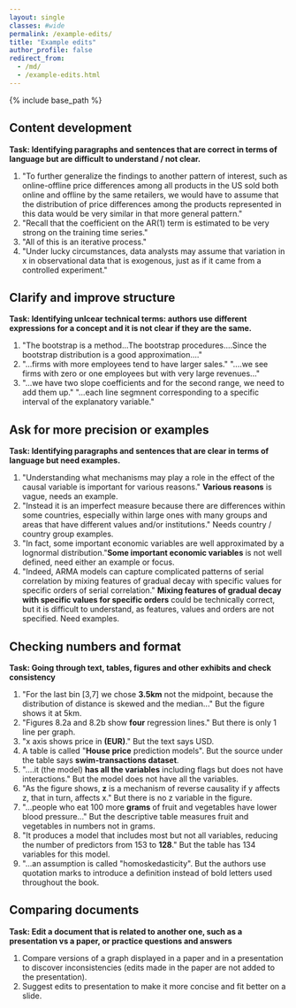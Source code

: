 ```yaml
---
layout: single
classes: #wide
permalink: /example-edits/
title: "Example edits"
author_profile: false
redirect_from:
  - /md/
  - /example-edits.html
---
```


{% include base_path %}


## Content development 

**Task: Identifying paragraphs and sentences that are correct in terms of language but are difficult to understand / not clear.**    
1. "To further generalize the findings to another pattern of interest, such as online-offline price differences among all products in the US sold both online and offline by the same retailers, we would have to assume that the distribution of price differences among the products represented in this data would be very similar in that more general pattern."  
2. "Recall that the coefficient on the AR(1) term is estimated to be very strong on the training time series."  
3. "All of this is an iterative process."  
4. "Under lucky circumstances, data analysts may assume that variation in x in observational data that is exogenous, just as if it came from a controlled experiment."  

  


## Clarify and improve structure  

**Task: Identifying unlcear technical terms: authors use different expressions for a concept and it is not clear if they are the same.**

1. "The bootstrap is a method...The bootstrap procedures....Since the bootstrap distribution is a good approximation...."  
2. "...firms with more employees tend to have larger sales." "....we see firms with zero or one employees but with very large revenues..."  
3. "...we have two slope coefficients and for the second range, we need to add them up." "...each line segmnent corresponding to a specific interval of the explanatory variable."  



## Ask for more precision or examples

**Task: Identifying paragraphs and sentences that are clear in terms of language but need examples.**    

1. "Understanding what mechanisms may play a role in the effect of the causal variable is important for various reasons." **Various reasons** is vague, needs an example.   
2. "Instead it is an imperfect measure because there are differences within some countries, especially within large ones with many groups and areas that have different values and/or institutions." Needs country / country group examples.       
3. "In fact, some important economic variables are well approximated by a lognormal distribution."**Some important economic variables** is not well defined, need either an example or focus.    
4. "Indeed, ARMA models can capture complicated patterns of serial correlation by mixing features of gradual decay with specific values for specific orders of serial correlation." **Mixing features of gradual decay with specific values for specific orders** could be technically correct, but it is difficult to understand, as features, values and orders are not specified. Need examples. 


## Checking numbers and format

**Task: Going through text, tables, figures and other exhibits and check consistency**

1. "For the last bin [3,7] we chose **3.5km** not the midpoint, because the distribution of distance is skewed and the median..." But the figure shows it at 5km.     
2. "Figures 8.2a and 8.2b show **four** regression lines."  But there is only 1 line per graph.   
3. "x axis shows price in **(EUR)**." But the text says USD.      
4. A table is called "**House price** prediction models". But the source under the table says **swim-transactions dataset**.   
5. "....it (the model) **has all the variables** including flags but does not have interactions."  But the model does not have all the variables.   
6. "As the figure shows, **z** is a mechanism of reverse causality if y affects z, that in turn, affects x." But there is no z variable in the figure.    
7. "...people who eat 100 more **grams** of fruit and vegetables have lower blood pressure..." But the descriptive table measures fruit and vegetables in numbers not in grams.      
8. "It produces a model that includes most but not all variables, reducing the number of predictors from 153 to **128**." But the table has 134 variables for this model.    
9. "...an assumption is called "homoskedasticity".  But the authors use quotation marks to introduce a definition instead of bold letters used throughout the book.   



## Comparing documents

**Task: Edit a document that is related to another one, such as a presentation vs a paper, or practice questions and answers**

1. Compare versions of a graph displayed in a paper and in a presentation to discover inconsistencies (edits made in the paper are not added to the presentation).
2. Suggest edits to presentation to make it more concise and fit better on a slide. 
